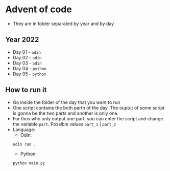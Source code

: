 # Advent of code
- They are in folder separated by year and by day

## Year 2022
- Day 01 - `odin`
- Day 02 - `odin`
- Day 03 - `odin`
- Day 04 - `python`
- Day 05 - `python`

## How to run it
- Go inside the folder of the day that you want to run
- One script contains the both parth of the day. The ouptut of some script is gonna be the two parts and another is only one.
- For thos who only output one part, you can enter the script and change the variable `part`. Possible values `part_1` | `part_2`
- Language:
    - Odin:
    ```console
    odin run .
    ```
    - Python:
    ```console
    python main.py
    ```
